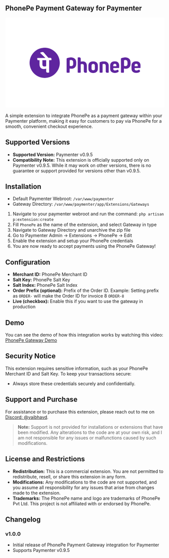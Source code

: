## PhonePe Payment Gateway for Paymenter

![PhonePe Logo](phonepe.svg)

A simple extension to integrate PhonePe as a payment gateway within your Paymenter platform, making it easy for customers to pay via PhonePe for a smooth, convenient checkout experience.

## Supported Versions
- **Supported Version:** Paymenter v0.9.5
- **Compatibility Note:** This extension is officially supported only on Paymenter v0.9.5. While it may work on other versions, there is no guarantee or support provided for versions other than v0.9.5.

## Installation

- Default Paymenter Webroot: `/var/www/paymenter`
- Gateway Directory: `/var/www/paymenter/app/Extensions/Gateways`

1. Navigate to your paymenter webroot and run the command: `php artisan p:extension:create`
1. Fill `PhonePe` as the name of the extension, and select Gateway in type
1. Navigate to Gateway Directory and unarchive the zip file
1. Go to Paymenter Admin -> Extensions -> PhonePe -> Edit
1. Enable the extension and setup your PhonePe credentials
1. You are now ready to accept payments using the PhonePe Gateway!

## Configuration

- **Merchant ID:** PhonePe Merchant ID
- **Salt Key:** PhonePe Salt Key
- **Salt Index:** PhonePe Salt Index
- **Order Prefix (optional):** Prefix of the Order ID. Example: Setting prefix as `ORDER-` will make the Order ID for invoice 8 `ORDER-8`
- **Live (checkbox):** Enable this if you want to use the gateway in production

## Demo
You can see the demo of how this integration works by watching this video: [PhonePe Gateway Demo](https://streamable.com/4a3ryt)

## Security Notice

This extension requires sensitive information, such as your PhonePe Merchant ID and Salt Key. To keep your transactions secure:

- Always store these credentials securely and confidentially.

## Support and Purchase

For assistance or to purchase this extension, please reach out to me on [Discord: @vaibhavd](https://discord.com/users/914452175839723550).

> **Note:** Support is not provided for installations or extensions that have been modified. Any alterations to the code are at your own risk, and I am not responsible for any issues or malfunctions caused by such modifications.

## License and Restrictions

- **Redistribution:** This is a commercial extension. You are not permitted to redistribute, resell, or share this extension in any form.
- **Modifications:** Any modifications to the code are not supported, and you assume all responsibility for any issues that arise from changes made to the extension.
- **Trademarks:** The PhonePe name and logo are trademarks of PhonePe Pvt Ltd. This project is not affiliated with or endorsed by PhonePe.

## Changelog

### v1.0.0
- Initial release of PhonePe Payment Gateway integration for Paymenter
- Supports Paymenter  v0.9.5
